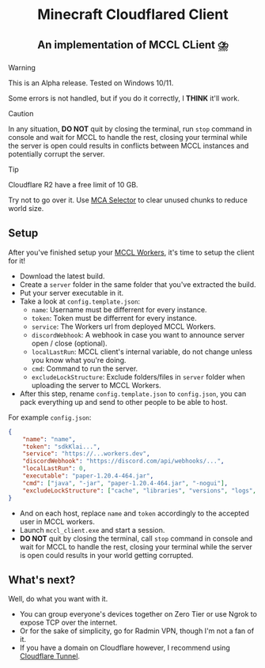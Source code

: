 <h1 align=center>
    Minecraft Cloudflared Client
</h1>
<h2 align=center>
    An implementation of MCCL CLient ⛈️
</h2>

> [!WARNING]
> This is an Alpha release. Tested on Windows 10/11.
> 
> Some errors is not handled, but if you do it correctly, I **THINK** it'll work.

> [!CAUTION]
> In any situation, **DO NOT** quit by closing the terminal, run `stop` command in console and wait for MCCL to handle the rest, closing your terminal while the server is open could results in conflicts between MCCL instances and potentially corrupt the server.

> [!TIP]
> Cloudflare R2 have a free limit of 10 GB.
> 
> Try not to go over it. Use [MCA Selector](https://github.com/Querz/mcaselector) to clear unused chunks to reduce world size.

## Setup
After you've finished setup your [MCCL Workers](https://github.com/neursh/MCCL-workers), it's time to setup the client for it!

- Download the latest build.
- Create a `server` folder in the same folder that you've extracted the build.
- Put your server executable in it.
- Take a look at `config.template.json`:
    - `name`: Username must be differrent for every instance.
    - `token`: Token must be differrent for every instance.
    - `service`: The Workers url from deployed MCCL Workers.
    - `discordWebhook`: A webhook in case you want to announce server open / close (optional).
    - `localLastRun`: MCCL client's internal variable, do not change unless you know what you're doing.
    - `cmd`: Command to run the server.
    - `excludeLockStructure`: Exclude folders/files in `server` folder when uploading the server to MCCL Workers.
- After this step, rename `config.template.json` to `config.json`, you can pack everything up and send to other people to be able to host.

For example `config.json`:
```json
{
    "name": "name",
    "token": "sdkKlai...",
    "service": "https://...workers.dev",
    "discordWebhook": "https://discord.com/api/webhooks/...",
    "localLastRun": 0,
    "executable": "paper-1.20.4-464.jar",
    "cmd": ["java", "-jar", "paper-1.20.4-464.jar", "-nogui"],
    "excludeLockStructure": ["cache", "libraries", "versions", "logs", "crash-report"]
}
```

- And on each host, replace `name` and `token` accordingly to the accepted user in MCCL workers.
- Launch `mccl_client.exe` and start a session.
- **DO NOT** quit by closing the terminal, call `stop` command in console and wait for MCCL to handle the rest, closing your terminal while the server is open could results in your world getting corrupted.

## What's next?
Well, do what you want with it.

- You can group everyone's devices together on Zero Tier or use Ngrok to expose TCP over the internet.
- Or for the sake of simplicity, go for Radmin VPN, though I'm not a fan of it.
- If you have a domain on Cloudflare however, I recommend using [Cloudflare Tunnel](https://www.cloudflare.com/products/tunnel/).
